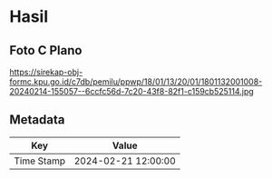 # Hasil

## Foto C Plano

https://sirekap-obj-formc.kpu.go.id/c7db/pemilu/ppwp/18/01/13/20/01/1801132001008-20240214-155057--6ccfc56d-7c20-43f8-82f1-c159cb525114.jpg


## Metadata

| Key        | Value               |
| ---------- | ------------------- |
| Time Stamp | 2024-02-21 12:00:00 |



